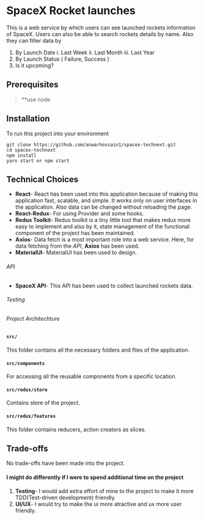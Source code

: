 # SpaceX Rocket launches

This is a web service by which users can see launched rockets information of SpaceX. Users can also be able to search rockets details by name. Also they can filter data by

1. By Launch Date
   i. Last Week
   ii. Last Month
   iii. Last Year
2. By Launch Status ( Failure, Success )
3. Is it upcoming?

## Prerequisites

> \*\*use node

## Installation

To run this project into your environment

```
git clone https://github.com/anwarhossain1/spacex-technext.git
cd spacex-technext
npm install
yarn start or npm start
```

## Technical Choices

- **React**- React has been used into this application because of making this application fast, scalable, and simple. It works only on user interfaces in the application. Also data can be changed without reloading the page.
- **React-Redux**- For using Provider and some hooks.
- **Redux Toolkit**- Redux toolkit is a tiny little tool that makes redux more easy to implement and also by it, state management of the functional component of the project has been maintained.
- **Axios**- Data fetch is a most important role into a web service. Here, for data fetching from the _API_, **Axios** has been used.
- **MaterialUI**- MaterialUI has been used to design.

###### API

- **SpaceX API**- This API has been used to collect launched rockets data.

###### Testing

<!-- - **JEST**- For unit testing and accessing **DOM**, JEST has been used. It is often good enough for testing React components.
- **React Testing Library**- For Tesing React components without relying on their implementation details. -->

###### Project Architechture

#### `src/`

This folder contains all the necessary folders and files of the application.

#### `src/components`

For accessing all the reusable components from a specific location.

#### `src/redux/store`

Contains store of the project.

#### `src/redux/features`

This folder contains reducers, action creators as slices.

## Trade-offs

No trade-offs have been made into the project.

#### I might do differently if I were to spend additional time on the project

1. **Testing**- I would add extra effort of mine to the project to make it more TDD(Test-driven development) friendly.
2. **UI/UX**- I would try to make the ui more atractive and ux more user friendly.
